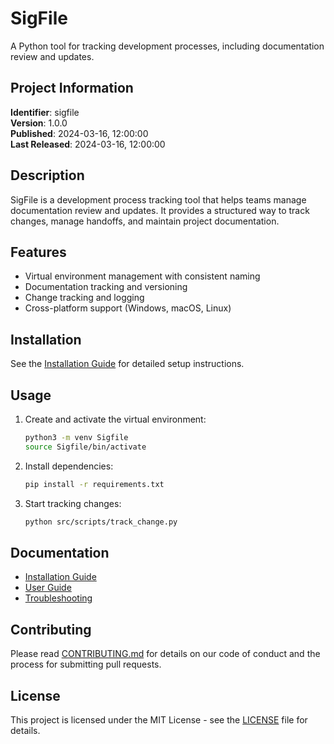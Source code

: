 # SigFile

A Python tool for tracking development processes, including documentation review and updates.

## Project Information

**Identifier**: sigfile  
**Version**: 1.0.0  
**Published**: 2024-03-16, 12:00:00  
**Last Released**: 2024-03-16, 12:00:00

## Description

SigFile is a development process tracking tool that helps teams manage documentation review and updates. It provides a structured way to track changes, manage handoffs, and maintain project documentation.

## Features

- Virtual environment management with consistent naming
- Documentation tracking and versioning
- Change tracking and logging
- Cross-platform support (Windows, macOS, Linux)

## Installation

See the [Installation Guide](docs/getting-started/installation.md) for detailed setup instructions.

## Usage

1. Create and activate the virtual environment:
   ```zsh
   python3 -m venv Sigfile
   source Sigfile/bin/activate
   ```

2. Install dependencies:
   ```zsh
   pip install -r requirements.txt
   ```

3. Start tracking changes:
   ```zsh
   python src/scripts/track_change.py
   ```

## Documentation

- [Installation Guide](docs/getting-started/installation.md)
- [User Guide](docs/user-guide/README.md)
- [Troubleshooting](docs/troubleshooting/common-issues.md)

## Contributing

Please read [CONTRIBUTING.md](CONTRIBUTING.md) for details on our code of conduct and the process for submitting pull requests.

## License

This project is licensed under the MIT License - see the [LICENSE](LICENSE) file for details.
